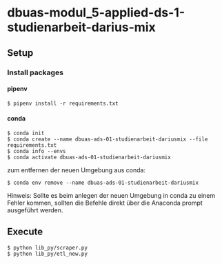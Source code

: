 # dbuas-modul_5-applied-ds-1-studienarbeit-darius-mix

## Setup

### Install packages

#### pipenv
```
$ pipenv install -r requirements.txt
```

#### conda
```
$ conda init
$ conda create --name dbuas-ads-01-studienarbeit-dariusmix --file requirements.txt
$ conda info --envs
$ conda activate dbuas-ads-01-studienarbeit-dariusmix
```

zum entfernen der neuen Umgebung aus conda:
```
$ conda env remove --name dbuas-ads-01-studienarbeit-dariusmix
```

Hinweis:
Sollte es beim anlegen der neuen Umgebung in conda zu einem Fehler kommen, sollten die Befehle direkt über die Anaconda prompt ausgeführt werden.

## Execute
```
$ python lib_py/scraper.py
$ python lib_py/etl_new.py
```